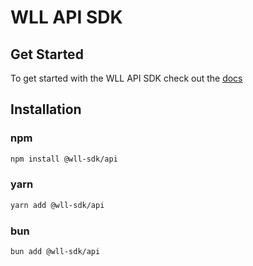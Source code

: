 # WLL API SDK

## Get Started

To get started with the WLL API SDK check out the [docs](https://white-label-loyalty.github.io/wll-sdk/TypeScript/intro)

## Installation

### npm

```bash
npm install @wll-sdk/api
```

### yarn

```bash
yarn add @wll-sdk/api
```

### bun

```bash
bun add @wll-sdk/api
```
